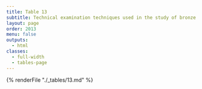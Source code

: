 ```yaml
---
title: Table 13
subtitle: Technical examination techniques used in the study of bronze sculpture
layout: page
order: 2013
menu: false
outputs:
  - html
classes: 
  - full-width 
  - tables-page
---
```


{% renderFile "./_tables/13.md" %}